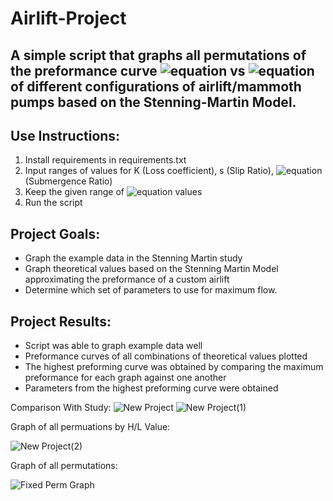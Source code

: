 # Airlift-Project

## A simple script that graphs all permutations of the preformance curve ![equation](https://latex.codecogs.com/svg.image?%5Cfrac%7BV%7D%7B%5Csqrt%7B2gL%7D%7D) vs ![equation](https://latex.codecogs.com/svg.image?%5Cfrac%7BQg%7D%7BQf%7D) of different configurations of airlift/mammoth pumps based on the Stenning-Martin Model.  

## Use Instructions:
1. Install requirements in requirements.txt 
2. Input ranges of values for K (Loss coefficient), s (Slip Ratio), ![equation](https://latex.codecogs.com/svg.image?%5Cfrac%7BH%7D%7BL%7D) (Submergence Ratio) 
3. Keep the given range of ![equation](https://latex.codecogs.com/svg.image?%5Cfrac%7BQg%7D%7BQf%7D) values 
4. Run the script

## Project Goals: 
* Graph the example data in the Stenning Martin study
* Graph theoretical values based on the Stenning Martin Model approximating the preformance of a custom airlift
* Determine which set of parameters to use for maximum flow. 

## Project Results: 
* Script was able to graph example data well 
* Preformance curves of all combinations of theoretical values plotted 
* The highest preforming curve was obtained by comparing the maximum preformance for each graph against one another 
* Parameters from the highest preforming curve were obtained 

Comparison With Study:
![New Project](https://github.com/user-attachments/assets/ee9569a1-6519-42f5-a875-5f04287c2376)
![New Project(1)](https://github.com/user-attachments/assets/804354ef-c92c-477b-bf56-29a5ef6be756)

Graph of all permuations by H/L Value:

![New Project(2)](https://github.com/user-attachments/assets/45cdf00b-865e-4674-97d6-43360049d74b)


Graph of all permutations:

![Fixed Perm Graph](https://github.com/user-attachments/assets/6c637743-3e64-482f-9477-9f4016b79659)

